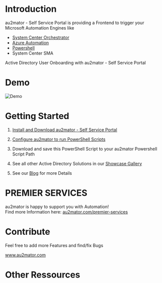 # Introduction

au2mator - Self Service Portal is providing a Frontend to trigger your Microsoft Automation Engines like

- <a href="https://www.au2mator.com/orchestrator/?utm_source=github&utm_medium=social&utm_campaign=AD_UserOnboarding&utm_content=Readme" target="_blank">System Center Orchestrator</a>
- <a href="https://www.au2mator.com/AzureAutomation/?utm_source=github&utm_medium=social&utm_campaign=AD_UserOnboarding&utm_content=Readme" target="_blank">Azure Automation</a>
- <a href="https://www.au2mator.com/Powershell/?utm_source=github&utm_medium=social&utm_campaign=AD_UserOnboarding&utm_content=Readme" target="_blank">Powershell</a>
- System Center SMA

Active Directory User Onboarding with au2mator - Self Service Portal


# Demo
![Demo](/Demo/AD-UserOnboarding_FULL.gif)

# Getting Started

1.	<a href="https://au2mator.com/documentation/install-or-update-au2mator-self-service-portal/?utm_source=github&utm_medium=social&utm_campaign=AD_UserOnboarding&utm_content=Readme" target="_blank">Install and Download au2mator - Self Service Portal</a>

2.	<a href="https://au2mator.com/documentation/use-powershell-with-au2mator/?utm_source=github&utm_medium=social&utm_campaign=AD_UserOnboarding&utm_content=Readme" target="_blank">Configure au2mator to run PowerShell Scripts</a>

3.	Download and save this PowerShell Script to your au2mator Powershell Script Path

4. See all other Active Directory Solutions in our <a href="https://au2mator.com/Active-Directory/?utm_source=github&utm_medium=social&utm_campaign=AD_UserOnboarding&utm_content=Readme">Showcase Gallery</a>

5. See our <a href="https://au2mator.com/blog/?utm_source=github&utm_medium=social&utm_campaign=AD_UserOnboarding&utm_content=Readme">Blog</a> for more Details


# PREMIER SERVICES

au2mator is happy to support you with Automation! <br>
Find more Information here: <a href="https://au2mator.com/premier-services/?utm_source=github&utm_medium=social&utm_campaign=AD_UserOnboarding&utm_content=Readme" target="_blank">au2mator.com/premier-services</a>

# Contribute

Feel free to add more Features and find/fix Bugs

<a href="https://au2mator.com/?utm_source=github&utm_medium=social&utm_campaign=AD_UserOnboarding&utm_content=Readme" target="_blank">www.au2mator.com</a>

# Other Ressources